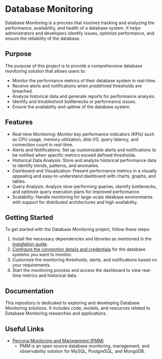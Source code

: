# Database Monitoring

Database Monitoring is a process that involves tracking and analyzing the performance, availability, and health of a database system. It helps administrators and developers identify issues, optimize performance, and ensure the reliability of the database.

## Purpose

The purpose of this project is to provide a comprehensive database monitoring solution that allows users to:

- Monitor the performance metrics of their database system in real-time.
- Receive alerts and notifications when predefined thresholds are breached.
- Analyze historical data and generate reports for performance analysis.
- Identify and troubleshoot bottlenecks or performance issues.
- Ensure the availability and uptime of the database system.

## Features

- Real-time Monitoring: Monitor key performance indicators (KPIs) such as CPU usage, memory utilization, disk I/O, query latency, and connection count in real-time.
- Alerts and Notifications: Set up customizable alerts and notifications to be notified when specific metrics exceed defined thresholds.
- Historical Data Analysis: Store and analyze historical performance data to identify trends, patterns, and anomalies.
- Dashboard and Visualization: Present performance metrics in a visually appealing and easy-to-understand dashboard with charts, graphs, and tables.
- Query Analysis: Analyze slow-performing queries, identify bottlenecks, and optimize query execution plans for improved performance.
- Scalability: Handle monitoring for large-scale database environments with support for distributed architectures and high availability.

## Getting Started

To get started with the Database Monitoring project, follow these steps:

1. Install the necessary dependencies and libraries as mentioned in the [installation guide](https://github.com/OsmanKAYI/osmankayi.com/blob/43195437d2ab7a5d06a99f3d2eabed2235a23854/linux/setup.necessary.features.on.linux.md#L396).
2. [Configure the connection details and credentials](https://github.com/OsmanKAYI/osmankayi.com/blob/43195437d2ab7a5d06a99f3d2eabed2235a23854/linux/setup.necessary.features.on.linux.md#L413) for the database systems you want to monitor.
3. Customize the monitoring thresholds, alerts, and notifications based on your requirements.
4. Start the monitoring process and access the dashboard to view real-time metrics and historical data.

## Documentation

This repository is dedicated to exploring and developing Database Monitoring solutions. It includes code, models, and resources related to Database Monitoring researches and applications.

## Useful Links

- [Percona Monitoring and Management (PMM)](https://docs.percona.com/percona-monitoring-and-management/index.html)
  - PMM is an open source database monitoring, management, and observability solution for MySQL, PostgreSQL, and MongoDB.
